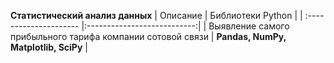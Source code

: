 **Статистический анализ данных**
| Описание | Библиотеки Python |
| :--------------------- |:---------------------------:|
| Выявление самого прибыльного тарифа компании сотовой связи | **Pandas, NumPy, Matplotlib, SciPy** |